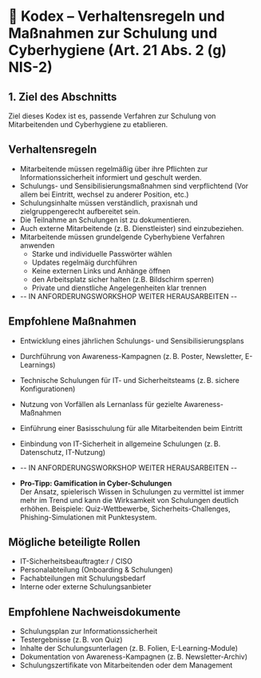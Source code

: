 # 📘 Kodex – Verhaltensregeln und Maßnahmen zur Schulung und Cyberhygiene (Art. 21 Abs. 2 (g) NIS-2)

## 1. Ziel des Abschnitts  
Ziel dieses Kodex ist es, passende Verfahren zur Schulung von Mitarbeitenden und Cyberhygiene zu etablieren.

## Verhaltensregeln

- Mitarbeitende müssen regelmäßig über ihre Pflichten zur Informationssicherheit informiert und geschult werden.
- Schulungs- und Sensibilisierungsmaßnahmen sind verpflichtend (Vor allem bei Eintritt, wechsel zu anderer Position, etc.)
- Schulungsinhalte müssen verständlich, praxisnah und zielgruppengerecht aufbereitet sein.
- Die Teilnahme an Schulungen ist zu dokumentieren. 
- Auch externe Mitarbeitende (z. B. Dienstleister) sind einzubeziehen.
- Mitarbeitende müssen grundelgende Cyberhybiene Verfahren anwenden
  - Starke und individuelle Passwörter wählen
  - Updates regelmäig durchführen
  - Keine externen Links und Anhänge öffnen
  - den Arbeitsplatz sicher halten (z.B. Bildschirm sperren)
  - Private und dienstliche Angelegenheiten klar trennen
- -- IN ANFORDERUNGSWORKSHOP WEITER HERAUSARBEITEN --

## Empfohlene Maßnahmen

- Entwicklung eines jährlichen Schulungs- und Sensibilisierungsplans
- Durchführung von Awareness-Kampagnen (z. B. Poster, Newsletter, E-Learnings)
- Technische Schulungen für IT- und Sicherheitsteams (z. B. sichere Konfigurationen)
- Nutzung von Vorfällen als Lernanlass für gezielte Awareness-Maßnahmen
- Einführung einer Basisschulung für alle Mitarbeitenden beim Eintritt
- Einbindung von IT-Sicherheit in allgemeine Schulungen (z. B. Datenschutz, IT-Nutzung)
- -- IN ANFORDERUNGSWORKSHOP WEITER HERAUSARBEITEN --

- **Pro-Tipp: Gamification in Cyber-Schulungen**  
  Der Ansatz, spielerisch Wissen in Schulungen zu vermittel ist immer mehr im Trend und kann die Wirksamkeit von Schulungen deutlich erhöhen. Beispiele: Quiz-Wettbewerbe, Sicherheits-Challenges,    Phishing-Simulationen mit Punktesystem.


## Mögliche beteiligte Rollen

- IT-Sicherheitsbeauftragte:r / CISO  
- Personalabteilung (Onboarding & Schulungen)  
- Fachabteilungen mit Schulungsbedarf  
- Interne oder externe Schulungsanbieter   

## Empfohlene Nachweisdokumente

- Schulungsplan zur Informationssicherheit  
- Testergebnisse (z. B. von Quiz)  
- Inhalte der Schulungsunterlagen (z. B. Folien, E-Learning-Module)  
- Dokumentation von Awareness-Kampagnen (z. B. Newsletter-Archiv) 
- Schulungszertifikate von Mitarbeitenden oder dem Management
